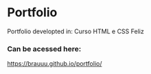 # Portfolio
Portfolio developted in: Curso HTML e CSS Feliz

### Can be acessed here:
https://brauuu.github.io/portfolio/
